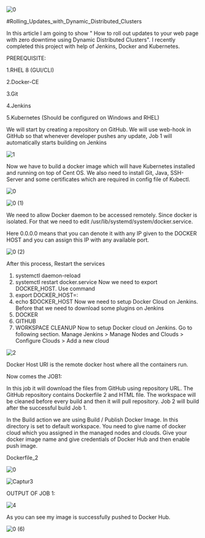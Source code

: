 ![0](https://user-images.githubusercontent.com/64473684/85363166-d4708d80-b53d-11ea-9b01-6ce997df3f02.jpg)

#Rolling_Updates_with_Dynamic_Distributed_Clusters

In this article I am going to show " How to roll out updates to your web page with zero downtime using Dynamic Distributed Clusters". I recently completed this project with help of Jenkins, Docker and Kubernetes.

PREREQUISITE:

1.RHEL 8 (GUI/CLI)

2.Docker-CE

3.Git

4.Jenkins

5.Kubernetes (Should be configured on Windows and RHEL)

We will start by creating a repository on GitHub. We will use web-hook in GitHub so that whenever developer pushes any update, Job 1 will automatically starts building on Jenkins

![1](https://user-images.githubusercontent.com/64473684/85364323-84df9100-b540-11ea-8c26-52200f192d28.PNG)

Now we have to build a docker image which will have Kubernetes installed and running on top of Cent OS. We also need to install Git, Java, SSH-Server and some certificates which are required in config file of Kubectl.


![0](https://user-images.githubusercontent.com/64473684/85364844-a8570b80-b541-11ea-89d0-b75d4d91681e.png)

![0 (1)](https://user-images.githubusercontent.com/64473684/85364852-abea9280-b541-11ea-925e-b796b37a3db8.png)

We need to allow Docker daemon to be accessed remotely. Since docker is isolated. For that we need to edit /usr/lib/systemd/system/docker.service.

Here 0.0.0.0 means that you can denote it with any IP given to the DOCKER HOST and you can assign this IP with any available port.


![0 (2)](https://user-images.githubusercontent.com/64473684/85364863-b3aa3700-b541-11ea-982e-033dc6b8b9d1.png)

After this process, Restart the services
1.	systemctl daemon-reload
2.	systemctl restart docker.service
Now we need to export DOCKER_HOST. Use command
1.	export DOCKER_HOST=<your IP address>:<port you assigned>
2.	echo $DOCKER_HOST
Now we need to setup Docker Cloud on Jenkins. Before that we need to download some plugins on Jenkins
1.	DOCKER
2.	GITHUB
3.	WORKSPACE CLEANUP
Now to setup Docker cloud on Jenkins. Go to following section.
Manage Jenkins > Manage Nodes and Clouds > Configure Clouds > Add a new cloud
  
  ![2](https://user-images.githubusercontent.com/64473684/85367016-1271af80-b546-11ea-9f1f-d89ecc62b3cf.PNG)
  
Docker Host URI is the remote docker host where all the containers run.

Now comes the JOB1:

In this job it will download the files from GitHub using repository URL. The GitHub repository contains Dockerfile 2 and HTML file. The workspace will be cleaned before every build and then it will pull repository. Job 2 will build after the successful build Job 1.

In the Build action we are using Build / Publish Docker Image. In this directory is set to default workspace. You need to give name of docker cloud which you assigned in the managed nodes and clouds. Give your docker image name and give credentials of Docker Hub and then enable push image.

Dockerfile_2

![0](https://user-images.githubusercontent.com/64473684/85367280-99268c80-b546-11ea-92bf-d6048bcb8c5b.png)

![Captur3](https://user-images.githubusercontent.com/64473684/85367867-b871e980-b547-11ea-8520-89d60ad62941.PNG)

OUTPUT OF JOB 1:

![4](https://user-images.githubusercontent.com/64473684/85368046-1ef70780-b548-11ea-841a-e861d05d8e4d.PNG)

As you can see my image is successfully pushed to Docker Hub.

![0 (6)](https://user-images.githubusercontent.com/64473684/85368268-9167e780-b548-11ea-81be-366c924e1590.png)

















